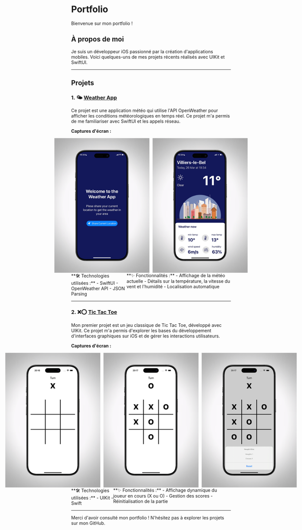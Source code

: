 # Portfolio

Bienvenue sur mon portfolio !

## À propos de moi
Je suis un développeur iOS passionné par la création d'applications mobiles. Voici quelques-uns de mes projets récents réalisés avec UIKit et SwiftUI.

---

## Projets

### 1. 🌤️ **[Weather App](https://github.com/votre-repo)**
Ce projet est une application météo qui utilise l'API OpenWeather pour afficher les conditions météorologiques en temps réel. Ce projet m'a permis de me familiariser avec SwiftUI et les appels réseau.

**Captures d'écran :**
<div style="display: flex; gap: 10px; justify-content: center;">
    <img src="./images/WeatherApp0.jpg" alt="Weather App - Écran d'accueil" width="300" />
    <img src="./images/WeatherApp2.jpg" alt="Weather App - Météo actuelle" width="300" />
</div>

<div style="display: flex; justify-content: space-between;">
  <div>
    **🛠️ Technologies utilisées :**
    - SwiftUI
    - OpenWeather API
    - JSON Parsing
  </div>
  <div>
    **✨ Fonctionnalités :**
    - Affichage de la météo actuelle
    - Détails sur la température, la vitesse du vent et l'humidité
    - Localisation automatique
  </div>
</div>

---

### 2. ❌⭕ **[Tic Tac Toe](https://github.com/votre-repo)**
Mon premier projet est un jeu classique de Tic Tac Toe, développé avec UIKit. Ce projet m'a permis d'explorer les bases du développement d'interfaces graphiques sur iOS et de gérer les interactions utilisateurs.

**Captures d'écran :**
<div style="display: flex; gap: 10px; justify-content: center;">
    <img src="./images/TicTacToe1.jpg" alt="Tic Tac Toe - Début de partie" width="300" />
    <img src="./images/TicTacToe2.jpg" alt="Tic Tac Toe - Partie en cours" width="300" />
    <img src="./images/TicTacToe3.jpg" alt="Tic Tac Toe - Fin de partie" width="300" />
</div>

<div style="display: flex; justify-content: space-between;">
  <div>
    **🛠️ Technologies utilisées :**
    - UIKit
    - Swift
  </div>
  <div>
    **✨ Fonctionnalités :**
    - Affichage dynamique du joueur en cours (X ou O)
    - Gestion des scores
    - Réinitialisation de la partie
  </div>
</div>

---

Merci d'avoir consulté mon portfolio ! N'hésitez pas à explorer les projets sur mon GitHub.


